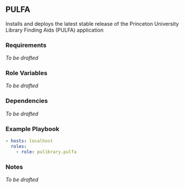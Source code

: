 ## PULFA

Installs and deploys the latest stable release of the Princeton University Library Finding Aids (PULFA) application

### Requirements

_To be drafted_

### Role Variables

_To be drafted_

### Dependencies

_To be drafted_

### Example Playbook

```yaml
- hosts: localhost
  roles:
    - role: pulibrary.pulfa
```

### Notes
_To be drafted_

